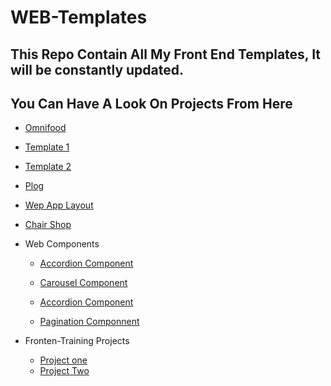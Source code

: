 # WEB-Templates

## This Repo Contain All My Front End Templates, It will be constantly updated.

## You Can Have A Look On Projects From Here
- [Omnifood](https://omnifood-m8z.netlify.app/)
- [Template 1](https://mustafa-moghazy.github.io/Web-Templates/Template%201/)
- [Template 2](https://mustafa-moghazy.github.io/Web-Templates/Template%202/)
- [Plog](https://mustafa-moghazy.github.io/Web-Templates/Plog-Practice/)
- [Wep App Layout](https://mustafa-moghazy.github.io/Web-Templates/Web%20App%20Layout/)
- [Chair Shop](https://mustafa-moghazy.github.io/Web-Templates/Practical-Template/)
- Web Components

  - [Accordion Component](https://mustafa-moghazy.github.io/Web-Templates/Components/Accordion%20Component/)

  - [Carousel Component](https://mustafa-moghazy.github.io/Web-Templates/Components/Carousel%20component/)

  - [Accordion Component](https://mustafa-moghazy.github.io/Web-Templates/Components/Accordion%20Component/)

  - [Pagination Componnent](https://mustafa-moghazy.github.io/Web-Templates/Components/Pagination%20Componnent/)
 
- Fronten-Training Projects

    - [Project one](https://mustafa-moghazy.github.io/Web-Templates/Frontent-training/ProjectOne/)
    - [Project Two](https://mustafa-moghazy.github.io/Web-Templates/Frontent-training/ProjectTwo/)

